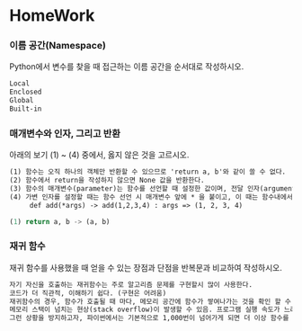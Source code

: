 # HomeWork

### 이름 공간(Namespace) 

Python에서 변수를 찾을 때 접근하는 이름 공간을 순서대로 작성하시오. 

```markdown
Local
Enclosed
Global
Built-in
```



### 매개변수와 인자, 그리고 반환 

아래의 보기 (1) ~ (4) 중에서, 옳지 않은 것을 고르시오. 

```markdown
(1) 함수는 오직 하나의 객체만 반환할 수 있으므로 'return a, b'와 같이 쓸 수 없다.
(2) 함수에서 return을 작성하지 않으면 None 값을 반환한다.
(3) 함수의 매개변수(parameter)는 함수를 선언할 때 설정한 값이며, 전달 인자(argument)는 함수를 호출할 때 넘겨주는 값이다.
(4) 가변 인자를 설정할 때는 함수 선언 시 매개변수 앞에 * 을 붙이고, 이 때는 함수내에서 tuple로 처리 된다.
     def add(*args) -> add(1,2,3,4) : args => (1, 2, 3, 4)
```

```python
(1) return a, b -> (a, b)
```



### 재귀 함수

재귀 함수를 사용했을 때 얻을 수 있는 장점과 단점을 반복문과 비교하여 작성하시오.

```markdown
자기 자신을 호출하는 재귀함수는 주로 알고리즘 문제를 구현할시 많이 사용한다.
코드가 더 직관적, 이해하기 쉽다. (구현은 어려움)
재귀함수의 경우, 함수가 호출될 때 마다, 메모리 공간에 함수가 쌓여나가는 것을 확인 할 수 있다.
메모리 스택이 넘치는 현상(stack overflow)이 발생할 수 있음. 프로그램 실행 속도가 느려지는 상황도 올 수 있다.
그런 상황을 방지하고자, 파이썬에서는 기본적으로 1,000번이 넘어가게 되면 더 이상 함수를 호출하지 않고 종료.
```

